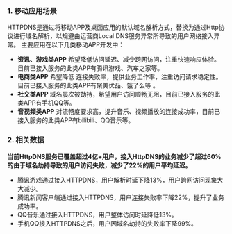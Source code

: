 ### 1. 移动应用场景
HTTPDNS是通过将移动APP及桌面应用的默认域名解析方式，替换为通过Http协议进行域名解析，以规避由运营商Local DNS服务异常所导致的用户网络接入异常。
主要应用在以下几类移动APP开发中：
- **资讯、游戏类APP**
希望降低访问延迟、减少跨网访问，注重快速响应体验。目前已接入服务的此类APP有腾讯游戏、汽车之家等。
- **电商类APP**
希望降低 连接失败率，提供业务工作率，注重访问请求稳定性。目前已接入服务的此类APP有聚美优品、饿了么等 。
- **社交类APP**
域名屡次被劫持，希望用户访问顺畅无阻，目前已接入服务的此类APP有手机QQ等。
- **音视频类APP**
对流畅度要求高，提升音乐、视频播放的连接成功率，目前已接入服务的此类APP有bilibili、QQ音乐等。

### 2. 相关数据
**当前HttpDNS服务已覆盖超过4亿+用户，接入HttpDNS的业务减少了超过60%的由于域名劫持导致的用户访问失败，减少了22%的用户平均延迟。**
- 腾讯游戏通过接入HTTPDNS，用户解析时延下降13%，用户跨网访问现象大大减少。
- 腾讯新闻客户端通过接入HTTPDNS，用户连接失败率下降22%，提升了业务成功率。
- QQ音乐通过接入HTTPDNS，用户整体访问时延降低13%。
- 手机QQ接入HTTPDNS之后，用户因域名劫持的失败率下降99%。
